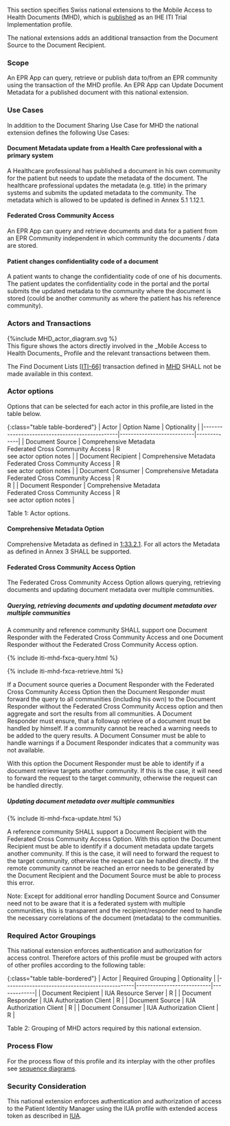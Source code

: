 This section specifies Swiss national extensions to the Mobile Access to Health Documents (MHD), which is [published](https://profiles.ihe.net/ITI/MHD/index.html) as an IHE ITI Trial Implementation profile.

The national extensions adds an additional transaction from the Document Source to the Document Recipient. 

### Scope  
An EPR App can query, retrieve or publish data to/from an EPR community using the transaction of the MHD profile. 
An EPR App can Update Document Metadata for a published document with this national extension.  

###	Use Cases  
In addition to the Document Sharing Use Case for MHD the national extension defines the following Use Cases:

#### Document Metadata update from a Health Care professional with a primary system
A Healthcare professional has published a document in his own community for the patient but needs to update the metadata of the document. 
The healthcare professional updates the metadata (e.g. title) in the primary systems and submits the updated metadata to the community. The
metadata which is allowed to be updated is defined in Annex 5.1 1.12.1.

#### Federated Cross Community Access
An EPR App can query and retrieve documents and data for a patient from an EPR Community independent in which community the documents / data are stored.

#### Patient changes confidentiality code of a document
A patient wants to change the confidentiality code of one of his documents. The patient updates the confidentiality code in the portal and the portal submits the updated metadata to the community where the document is stored (could be another community as where the patient has his reference community). 

###	Actors and Transactions  

<div>
{%include MHD_actor_diagram.svg %}
</div>
This figure shows the actors directly involved in the _Mobile Access to Health Documents_ Profile and the relevant 
transactions between them.

The Find Document Lists [[ITI-66]](https://profiles.ihe.net/ITI/MHD/ITI-66.html) transaction defined in [MHD](https://profiles.ihe.net/ITI/MHD/index.html) SHALL not be made available in this context.

### Actor options  

Options that can be selected for each actor in this profile,are listed in the table below. 

{:class="table table-bordered"}
| Actor                                         | Option Name         | Optionality  |
|-----------------------------------------------|---------------------------|-------------|
| Document Source                               | Comprehensive Metadata <br />Federated Cross Community Access   | R  <br /> see actor option notes    |
| Document Recipient                            | Comprehensive Metadata <br />Federated Cross Community Access    | R <br /> see actor option notes |
| Document Consumer                             | Comprehensive Metadata <br />Federated Cross Community Access   | R <br /> R  |
| Document Responder                            | Comprehensive Metadata <br />Federated Cross Community Access  | R<br /> see actor option notes  |

<figcaption ID="1">Table 1: Actor options.</figcaption>


#### Comprehensive Metadata Option

Comprehensive Metadata as defined in [1:33.2.1](https://profiles.ihe.net/ITI/MHD/1332_actor_options.html#13321-comprehensive-metadata-option). For all actors the Metadata as defined in Annex 3 SHALL be supported.

#### Federated Cross Community Access Option

The Federated Cross Community Access Option allows querying, retrieving documents and updating document metadata over multiple communities. 

##### Querying, retrieving documents and updating document metadata over multiple communities

 A community and reference community SHALL support one Document Responder with the Federated Cross Community Access and one Document Responder without the Federated Cross Community Access option. 

{% include iti-mhd-fxca-query.html %}

{% include iti-mhd-fxca-retrieve.html %}

If a Document source queries a Document Responder with the Federated Cross Community Access Option then the Document Responder must forward the query to all communities (including his own) to the Document Responder without the Federated Cross Community Access option and then aggregate and sort the results from all communities. A Document Responder must ensure, that a followup retrieve of a document must be handled by himself. If a community cannot be reached a warning needs to be added to the query results. A Document Consumer must be able to handle warnings if a Document Responder indicates that a community was not available.

With this option the Document Responder must be able to identify if a document retrieve targets another community. If this is the case, it will need to forward the request to the target community, otherwise the request can be handled directly.

##### Updating document metadata over multiple communities

{% include iti-mhd-fxca-update.html %}

 A reference community SHALL support a Document Recipient with the Federated Cross Community Access Option. With this option the Document Recipient must be able to identify if a document metadata update targets another community. If this is the case, it will need to forward the request to the target community, otherwise the request can be handled directly. If the remote community cannot be reached an error needs to be generated by the Document Recipient and the Document Source must be able to process this error.

 Note: Except for additional error handling Document Source and Consumer need not to be aware that it is a federated system with multiple communities, this is transparent and the recipient/responder need to handle the necessary correlations of the document (metadata) to the communities.
   
### Required Actor Groupings  
This national extension enforces authentication and authorization for access control. Therefore actors of this profile must be grouped with actors of other profiles according to the following table: 


{:class="table table-bordered"}
| Actor                                         | Required Grouping         | Optionality |
|-----------------------------------------------|---------------------------|-------------|
| Document Recipient                            | IUA Resource Server       | R           |
| Document Responder                            | IUA Authorization Client  | R           |
| Document Source                               | IUA Authorization Client  | R           |
| Document Consumer                             | IUA Authorization Client  | R           |

<figcaption ID="2">Table 2: Grouping of MHD actors required by this national extension.</figcaption>

###	Process Flow
For the process flow of this profile and its interplay with the other profiles see [sequence diagrams](sequencediagrams.html). 

### Security Consideration
This national extension enforces authentication and authorization of access to the Patient Identity Manager using the IUA profile with extended access token as described in [IUA](iti-71.html#expected-actions-1).

